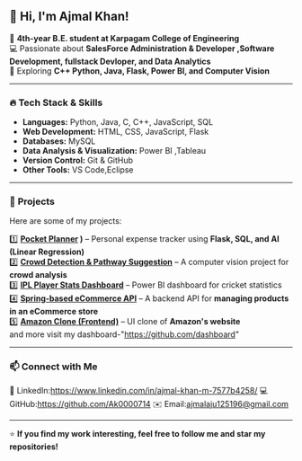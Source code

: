 ## 👋 Hi, I'm Ajmal Khan!  

🚀 **4th-year B.E. student at Karpagam College of Engineering**  
💻 Passionate about **SalesForce Administration & Developer ,Software Development, fullstack Devloper, and Data Analytics**  
📍 Exploring **C++ Python, Java, Flask, Power BI, and Computer Vision**  

---

### 🔥 **Tech Stack & Skills**  
- **Languages:** Python, Java, C, C++, JavaScript, SQL  
- **Web Development:** HTML, CSS, JavaScript, Flask 
- **Databases:** MySQL
- **Data Analysis & Visualization:** Power BI ,Tableau
- **Version Control:** Git & GitHub  
- **Other Tools:** VS Code,Eclipse 

---

### 🚀 **Projects**  
Here are some of my projects:  

1️⃣ **[Pocket Planner](https://github.com/Ak0000714/Pocket-Planner)
)** – Personal expense tracker using **Flask, SQL, and AI (Linear Regression)**  
2️⃣ **[Crowd Detection & Pathway Suggestion](https://github.com/Ak0000714/crowed-detection-and-path-way-suggestion-)** – A computer vision project for **crowd analysis**  
3️⃣ **[IPL Player Stats Dashboard](https://github.com/Ak0000714/IPL-DASHBOARD)** – Power BI dashboard for cricket statistics  
4️⃣ **[Spring-based eCommerce API](https://github.com/Ak0000714/Ecommerce-api-)** – A backend API for **managing products in an eCommerce store**  
5️⃣ **[Amazon Clone (Frontend)](https://github.com/Ak0000714/Amazon-Clone)** – UI clone of **Amazon's website**  
and more  visit my dashboard-"https://github.com/dashboard"


---

### 📫 **Connect with Me**  
🔗 LinkedIn:https://www.linkedin.com/in/ajmal-khan-m-7577b4258/
💻 GitHub:https://github.com/Ak0000714
✉️ Email:ajmalaju125196@gmail.com 

---

⭐ **If you find my work interesting, feel free to follow me and star my repositories!**  
